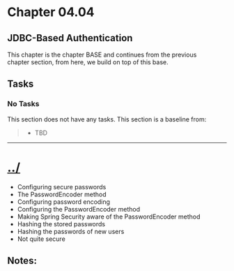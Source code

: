 # Chapter 04.04

## JDBC-Based Authentication
This chapter is the chapter BASE and continues from the previous  
chapter section, from here, we build on top of this base.

## Tasks

### No Tasks
This section does not have any tasks.
This section is a baseline from:
>* TBD


---

# [../](../)




* Configuring secure passwords
* The PasswordEncoder method
* Configuring password encoding
* Configuring the PasswordEncoder method
* Making Spring Security aware of the PasswordEncoder method
* Hashing the stored passwords
* Hashing the passwords of new users
* Not quite secure


## Notes:



